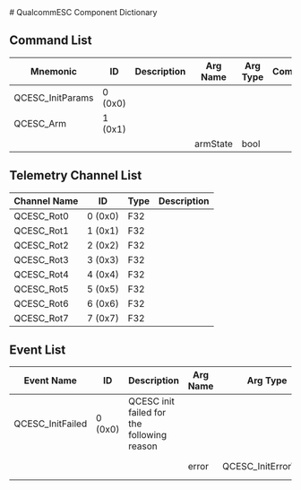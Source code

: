 <title>QualcommESC Component Dictionary</title>
# QualcommESC Component Dictionary


## Command List

|Mnemonic|ID|Description|Arg Name|Arg Type|Comment
|---|---|---|---|---|---|
|QCESC_InitParams|0 (0x0)|| | |
|QCESC_Arm|1 (0x1)|| | |
| | | |armState|bool||

## Telemetry Channel List

|Channel Name|ID|Type|Description|
|---|---|---|---|
|QCESC_Rot0|0 (0x0)|F32||
|QCESC_Rot1|1 (0x1)|F32||
|QCESC_Rot2|2 (0x2)|F32||
|QCESC_Rot3|3 (0x3)|F32||
|QCESC_Rot4|4 (0x4)|F32||
|QCESC_Rot5|5 (0x5)|F32||
|QCESC_Rot6|6 (0x6)|F32||
|QCESC_Rot7|7 (0x7)|F32||

## Event List

|Event Name|ID|Description|Arg Name|Arg Type|Arg Size|Description
|---|---|---|---|---|---|---|
|QCESC_InitFailed|0 (0x0)|QCESC init failed for the following reason| | | | |
| | | |error|QCESC_InitErrorType||The error code|
